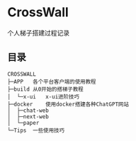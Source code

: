 # CrossWall
个人梯子搭建过程记录

## 目录
```shell
CROSSWALL
├─APP   各个平台客户端的使用教程
├─build 从0开始的搭梯子教程
│  └─x-ui   x-ui进阶技巧
├─docker    使用docker搭建各种ChatGPT网站
│  ├─chat-web
│  ├─next-web
│  └─paper
└─Tips  一些使用技巧
```